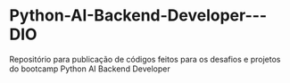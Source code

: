 # Python-AI-Backend-Developer---DIO
Repositório para publicação de códigos feitos para os desafios e projetos do bootcamp Python AI Backend Developer 

